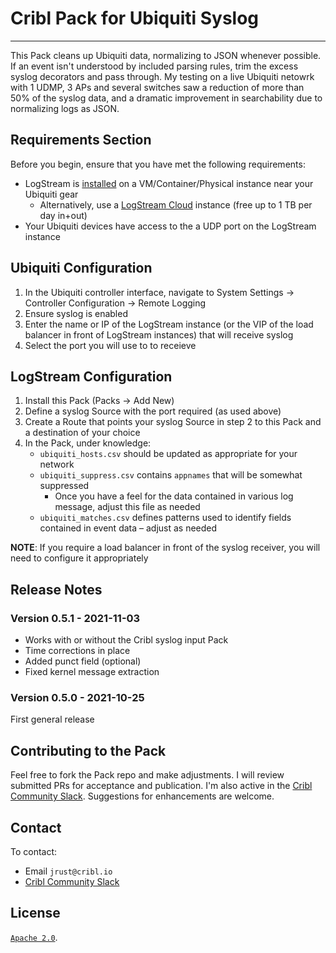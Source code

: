 # Cribl Pack for Ubiquiti Syslog
----

This Pack cleans up Ubiquiti data, normalizing to JSON whenever possible. If an event isn't understood by included parsing rules, trim the excess syslog decorators and pass through. My testing on a live Ubiquiti netowrk with 1 UDMP, 3 APs and several switches saw a reduction of more than 50% of the syslog data, and a dramatic improvement in searchability due to normalizing logs as JSON.

## Requirements Section

Before you begin, ensure that you have met the following requirements:

* LogStream is [installed](https://cribl.io/docs/getting-started-guide#span-idinstalldownload-and-install-logstreamspan) on a VM/Container/Physical instance near your Ubiquiti gear
    * Alternatively, use a [LogStream Cloud](https://cribl.cloud) instance (free up to 1 TB per day in+out)
* Your Ubiquiti devices have access to the a UDP port on the LogStream instance

## Ubiquiti Configuration

1) In the Ubiquiti controller interface, navigate to System Settings -> Controller Configuration -> Remote Logging
2) Ensure syslog is enabled
3) Enter the name or IP of the LogStream instance (or the VIP of the load balancer in front of LogStream instances) that will receive syslog 
4) Select the port you will use to to receieve

## LogStream Configuration

1) Install this Pack (Packs -> Add New)
2) Define a syslog Source with the port required (as used above)
3) Create a Route that points your syslog Source in step 2 to this Pack and a destination of your choice
4) In the Pack, under knowledge:
    * `ubiquiti_hosts.csv` should be updated as appropriate for your network
    * `ubiquiti_suppress.csv` contains `appnames` that will be somewhat suppressed
        - Once you have a feel for the data contained in various log message, adjust this file as needed
    * `ubiquiti_matches.csv` defines patterns used to identify fields contained in event data – adjust as needed

**NOTE**: If you require a load balancer in front of the syslog receiver, you will need to configure it appropriately



## Release Notes

### Version 0.5.1 - 2021-11-03
- Works with or without the Cribl syslog input Pack
- Time corrections in place
- Added punct field (optional)
- Fixed kernel message extraction

### Version 0.5.0 - 2021-10-25
First general release


## Contributing to the Pack
Feel free to fork the Pack repo and make adjustments. I will review submitted PRs for acceptance and publication. I'm also active in the [Cribl Community Slack](https://cribl.io/community/). Suggestions for enhancements are welcome.


## Contact
To contact: 
- Email `jrust@cribl.io`
- [Cribl Community Slack](https://cribl.io/community/)


## License
[`Apache 2.0`](https://github.com/criblio/appscope/blob/master/LICENSE).
